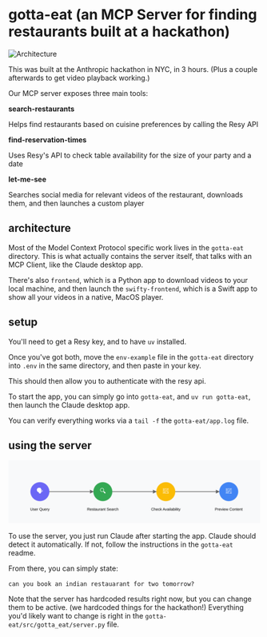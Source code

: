 # gotta-eat (an MCP Server for finding restaurants built at a hackathon)

![Architecture](./assets/architecture.png)

This was built at the Anthropic hackathon in NYC, in 3 hours. (Plus a couple afterwards to get video playback working.)

Our MCP server exposes three main tools:

**search-restaurants** 

Helps find restaurants based on cuisine preferences by calling the Resy API

**find-reservation-times** 

Uses Resy's API to check table availability for the size of your party and a date

**let-me-see** 

Searches social media for relevant videos of the restaurant, downloads them, and then launches a custom player

## architecture

Most of the Model Context Protocol specific work lives in the `gotta-eat` directory. This is what actually contains the server itself, that talks with an MCP Client, like the Claude desktop app.

There's also `frontend`, which is a Python app to download videos to your local machine, and then launch the `swifty-frontend`, which is a Swift app to show all your videos in a native, MacOS player.

## setup

You'll need to get a Resy key, and to have `uv` installed.

Once you've got both, move the `env-example` file in the `gotta-eat` directory into `.env` in the same directory, and then paste in your key.

This should then allow you to authenticate with the resy api.

To start the app, you can simply go into `gotta-eat`, and `uv run gotta-eat`, then launch the Claude desktop app.

You can verify everything works via a `tail -f` the `gotta-eat/app.log` file.

## using the server

![User workflow](./assets/gotta-eat-user-flow.svg)

To use the server, you just run Claude after starting the app. Claude should detect it automatically. If not, follow the instructions in the `gotta-eat` readme.

From there, you can simply state:

```
can you book an indian restauarant for two tomorrow?
```

Note that the server has hardcoded results right now, but you can change them to be active. (we hardcoded things for the hackathon!) Everything you'd likely want to change is right in the `gotta-eat/src/gotta_eat/server.py` file.
